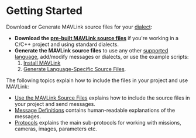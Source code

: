 # Getting Started

Download or Generate MAVLink source files for your [dialect](../messages/README.md#dialects):
* **Download the [pre-built MAVLink source files](../README.md#prebuilt_libraries)** if you're working in a C/C++ project and using standard dialects.
* **Generate the MAVLink source files** to use any other [supported language](../README.md#supported_languages), add/modify messages or dialects, or use the example scripts:
   1. [Install MAVLink](#install)
   1. [Generate Language-Specific Source Files](../getting_started/generate_source.md).


The following topics explain how to include the files in your project and use MAVLink:
* [Use the MAVLink Source Files](../getting_started/use_source.md) explains how to include the source files in your project and send messages.
* [Message Definitions](../messages/README.md) contains human-readable explanations of the messages.
* [Protocols](../protocol/overview.md) explains the main sub-protocols for working with missions, cameras, images, parameters etc. 
